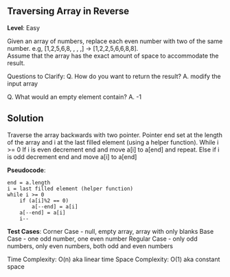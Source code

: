## Traversing Array in Reverse 

**Level**: Easy

Given an array of numbers, replace each even number with two
of the same number. e.g, [1,2,5,6,8, , , ,] -> [1,2,2,5,6,6,8,8].  
Assume that the array has the exact amount of space to accommodate the result.

Questions to Clarify:
Q. How do you want to return the result?
A. modify the input array

Q. What would an empty element contain?
A. -1

## Solution
Traverse the array backwards with two pointer. Pointer end set at the length of the array and i at the last filled element (using a helper function). While i >= 0 If i is even decrement end and move a[i] to a[end] and repeat. Else if i is odd decrement end and move a[i] to a[end]

**Pseudocode**:
```
end = a.length
i = last filled element (helper function)
while i >= 0
    if (a[i]%2 == 0)
        a[--end] = a[i]
    a[--end] = a[i]
    i--
```
**Test Cases**:
Corner Case - null, empty array, array with only blanks
Base Case - one odd number, one even number
Regular Case - only odd numbers, only even numbers, both odd and even numbers

Time Complexity: O(n) aka linear time
Space Complexity: O(1) aka constant space





